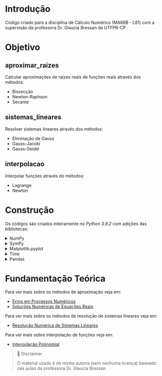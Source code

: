 # Introdução

Código criado para a disciplina de Cálculo Numérico (MA66B - L81) com a supervisão da professora Dr. Glaucia Bressan da UTFPR-CP

# Objetivo

## aproximar_raizes

Calcular aproximações de raízes reais de funções reais através dos métodos:

* Bissecção
* Newton-Raphson
* Secante

## sistemas_lineares

Resolver sistemas lineares através dos métodos:

* Eliminação de Gauss
* Gauss-Jacobi
* Gauss-Seidel

## interpolacao

Interpolar funções através do métodos:

* Lagrange
* Newton

# Construção

Os códigos são criados inteiramente no *Python 3.9.2* com adições das bibliotecas:

<details>
  <summary>NumPy</summary>	

  Biblioteca que adiciona funções matemática como cosseno, seno, tangente, módulo, função teto e logaritmos. Além disso, adiciona constantes matemáticas como número de euler (e) e pi.

  [Veja mais](https://numpy.org/)

</details>

<details>	
  <summary>SymPy</summary>

  Biblioteca de linguagem simbólica que tem imbutido métodos de integração e derivação. A biblioteca trabalha com strings e é possível converter-las em função anônimas (lambda) através da função lambdify().

  [Veja mais](https://www.sympy.org/en/index.html)

</details>

<details>
  <summary>Matplotlib.pyplot</summary>

  Biblioteca usada para plotar gráficos de funções e mostrar a precisão dos métodos a cada iteração.

  [Veja mais](https://matplotlib.org/)

</details>

<details>	
  <summary>Time</summary>

  Biblioteca padrão do Python para manipulação de tempo no código. Aqui usada para dar um pause possibilitando ao usuário ler informações na tela

  [Veja mais](https://docs.python.org/3/library/time.html)

</details>

<details>	
  <summary>Pandas</summary>

  Biblioteca do Python para análise/ciência de dados. Aqui usada para criar uma estrutura dataframe.

  [Veja mais](https://pandas.pydata.org/)

</details>

# Fundamentação Teórica

Para ver mais sobre os métodos de aproximação veja em:
* [Erros em Processos Numéricos](https://www.notion.so/esdrasbattosti/T-pico-1-Erros-em-Processos-Num-ricos-d25d1ca4d38b41f2932728ce275a385d)
* [Soluções Numéricas de Equações Reais](https://www.notion.so/esdrasbattosti/T-pico-2-Solu-es-Num-ricas-de-Equa-es-Reais-921ab1dc5de747f29af5aff004653fda)

Para ver mais sobre os métodos de resolução de sistemas lineares veja em:

* [Resolução Numérica de Sistemas Lineares](https://www.notion.so/esdrasbattosti/T-pico-3-Resolu-o-Num-rica-de-Sistemas-Lineares-94d7ed40ba084e9aa0cb06c2e38001a4)

Para ver mais sobre interpolação de funções veja em:

* [Interpolação Polinomial](https://www.notion.so/esdrasbattosti/T-pico-4-Interpola-o-de-fun-es-2b78010c729045eea12fd28a16bff67f)

> 📘 Disclaimer
>
> O material usado é de minha autoria (sem nenhuma licença) baseado nas aulas da professora Dr. Glaucia Bressan

